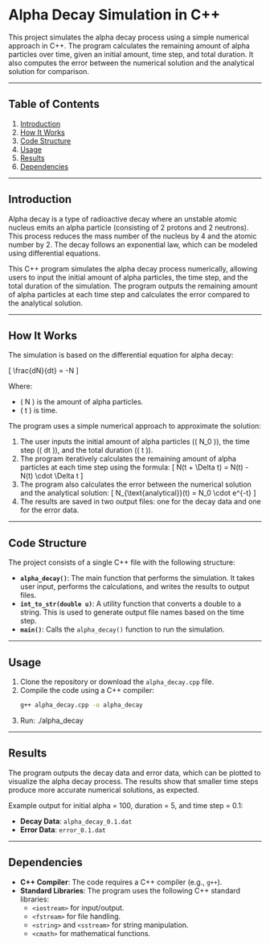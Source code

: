 # Alpha Decay Simulation in C++

This project simulates the alpha decay process using a simple numerical approach in C++. The program calculates the remaining amount of alpha particles over time, given an initial amount, time step, and total duration. It also computes the error between the numerical solution and the analytical solution for comparison.

---

## Table of Contents
1. [Introduction](#introduction)
2. [How It Works](#how-it-works)
3. [Code Structure](#code-structure)
4. [Usage](#usage)
5. [Results](#results)
6. [Dependencies](#dependencies)

---

## Introduction

Alpha decay is a type of radioactive decay where an unstable atomic nucleus emits an alpha particle (consisting of 2 protons and 2 neutrons). This process reduces the mass number of the nucleus by 4 and the atomic number by 2. The decay follows an exponential law, which can be modeled using differential equations.

This C++ program simulates the alpha decay process numerically, allowing users to input the initial amount of alpha particles, the time step, and the total duration of the simulation. The program outputs the remaining amount of alpha particles at each time step and calculates the error compared to the analytical solution.

---

## How It Works

The simulation is based on the differential equation for alpha decay:

\[
\frac{dN}{dt} = -N
\]

Where:
- \( N \) is the amount of alpha particles.
- \( t \) is time.

The program uses a simple numerical approach to approximate the solution:
1. The user inputs the initial amount of alpha particles (\( N_0 \)), the time step (\( dt \)), and the total duration (\( t \)).
2. The program iteratively calculates the remaining amount of alpha particles at each time step using the formula:
   \[
   N(t + \Delta t) = N(t) - N(t) \cdot \Delta t
   \]
3. The program also calculates the error between the numerical solution and the analytical solution:
   \[
   N_{\text{analytical}}(t) = N_0 \cdot e^{-t}
   \]
4. The results are saved in two output files: one for the decay data and one for the error data.

---

## Code Structure

The project consists of a single C++ file with the following structure:
- **`alpha_decay()`**: The main function that performs the simulation. It takes user input, performs the calculations, and writes the results to output files.
- **`int_to_str(double u)`**: A utility function that converts a double to a string. This is used to generate output file names based on the time step.
- **`main()`**: Calls the `alpha_decay()` function to run the simulation.

---

## Usage

1. Clone the repository or download the `alpha_decay.cpp` file.
2. Compile the code using a C++ compiler:
   ```bash
   g++ alpha_decay.cpp -o alpha_decay
3. Run:
   ./alpha_decay
---

## Results

The program outputs the decay data and error data, which can be plotted to visualize the alpha decay process. The results show that smaller time steps produce more accurate numerical solutions, as expected.

Example output for initial alpha = 100, duration = 5, and time step = 0.1:
- **Decay Data**: `alpha_decay_0.1.dat`
- **Error Data**: `error_0.1.dat`

---

## Dependencies

- **C++ Compiler**: The code requires a C++ compiler (e.g., `g++`).
- **Standard Libraries**: The program uses the following C++ standard libraries:
  - `<iostream>` for input/output.
  - `<fstream>` for file handling.
  - `<string>` and `<sstream>` for string manipulation.
  - `<cmath>` for mathematical functions.
